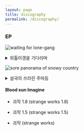 ```yaml
---
layout: page
title: discography
permalink: /discography/
---
```

### EP

![waiting for lone-gang](https://user-images.githubusercontent.com/88064813/127306889-c2d3608b-b31e-4b7d-a0c0-7b6a015b7f19.jpg)   
<details> <summary>외톨이갱을 기다리며</summary>
<div markdown="1">
  waiting for lone-gang<br>
  released January 25, 2019<br>   
  all songs by gim llama<br>
  cover designed by kimmoondog<br>    
  compact disc -> <a href="http://gimbabrecords.com/product/detail.html?product_no=12948&cate_no=29&display_group=1">gimbabrecords</a>
  | <a href="https://www.hyangmusic.com/View.php?cate_code=KINR&code=4675&album_mode=music">hyangmusic</a><br>
  digital album -> <a href="https://gimllama.bandcamp.com/album/waiting-for-lone-gang">bandcamp</a>
  | <a href="https://open.spotify.com/album/2C0aLwmX66ab2iGDcPPSDf?si=rZETRJNWTQW2d-4cVS2d6Q&dl_branch=1">spotify</a><br>
</div>
</details>

![sore panorama of snowy country](https://user-images.githubusercontent.com/88064813/127309720-0f152b63-0190-419a-a5ed-fdaa67d7d63a.jpg)   
<details> <summary>설국의 쓰라린 주마등</summary>
<div markdown="1">
  sore panorama of snowy country<br>
  released July 6, 2016<br>   
  all songs by gim llama<br>
  cover painted by chitosan<br>
</div>
</details>

#### Blood sun Imagine

- 괴작 1.8 (strange works 1.8)

- 괴작 1.5 (strange works 1.5)

- 괴작 (strange works)
